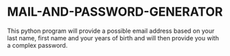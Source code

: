 # MAIL-AND-PASSWORD-GENERATOR
This python program will provide a possible email address based on your last name, first name and your years of birth and will then provide you with a complex password.
